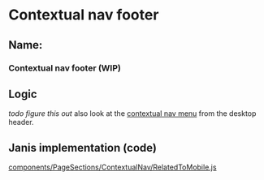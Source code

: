 # Contextual nav footer

## Name:

### Contextual nav footer (WIP)

## Logic

_todo figure this out_ also look at the [contextual nav menu](contextual_nav_menu.md) from the desktop header.

## Janis implementation (code)

[components/PageSections/ContextualNav/RelatedToMobile.js](https://github.com/cityofaustin/janis/blob/master/src/components/PageSections/ContextualNav/RelatedToMobile.js)
